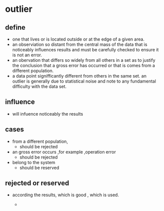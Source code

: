 # outlier
## define
- one that lives or is located outside or at the edge of a given area.
- an observiation so distant from the central mass of the data that is noticeably influences results and must be carefully checked to ensure it is not an error.
- an obervation that differs so widely from all others in a set as to justify the conclusion that a gross error has occurred or that is comes from a different population.
- a data point signifficantly different from others in the same set. an outlier is generally due to statistical noise and note to any fundamental difficulty with the data set.

## influence
- will infuence noticeably the results

## cases
- from a different population, 
    - should be rejected
- an gross error occurs ,for example ,operation error
    - should be rejected
- belong to the system 
    - should be reserved 

## rejected or reserved
- according the results, which is good , which is used.

    - 


